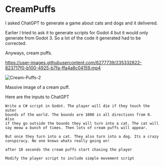 # CreamPuffs
I asked ChatGPT to generate a game about cats and dogs and it delivered.

Earlier I tried to ask it to generate scripts for Godot 4 but it would only generate from Godot 3. So a lot of the code it generated had to be corrected.

Anyways, cream puffs.

https://user-images.githubusercontent.com/6277739/235332822-823717f0-b100-4925-b7fa-ffa4a8c04159.mp4

![Cream-Puffs-2](https://user-images.githubusercontent.com/6277739/235332807-b8d2221d-98c9-40b7-b477-bcd7cb6f3d88.jpg)

Massive image of a cream puff.

Here are the inputs to ChatGPT
```
Write a C# script in Godot. The player will die if they touch the outer 
bounds of the world. The bounds are 1000 in all directions from 0. Also 
if they go outside the bounds they will turn into a cat. The cat will 
say meow a bunch of times. Then lots of cream puffs will appear. 
```

```
But once they turn into a cat. They also turn into a dog. Its a crazy conspiracy. No one knows whats really going on!
```

```
after 10 seconds the cream puffs start chasing the player
```

```
Modify the player script to include simple movement script 
```
